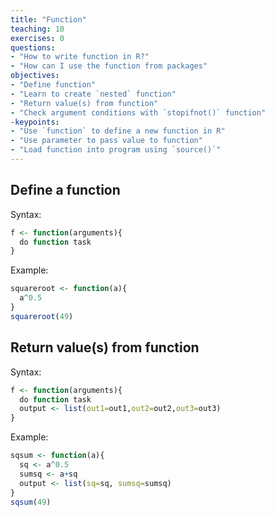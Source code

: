```yaml
---
title: "Function"
teaching: 10
exercises: 0
questions:
- "How to write function in R?"
- "How can I use the function from packages"
objectives:
- "Define function"
- "Learn to create `nested` function"
- "Return value(s) from function"
- "Check argument conditions with `stopifnot()` function"
-keypoints:
- "Use `function` to define a new function in R"
- "Use parameter to pass value to function"
- "Load function into program using `source()`"
---
```


## Define a function
Syntax:

```r
f <- function(arguments){
  do function task
}
```

Example:

```r
squareroot <- function(a){
  a^0.5
}
squareroot(49)
```

## Return value(s) from function
Syntax:
```r
f <- function(arguments){
  do function task
  output <- list(out1=out1,out2=out2,out3=out3)
}
```

Example:
```r
sqsum <- function(a){
  sq <- a^0.5
  sumsq <- a+sq  
  output <- list(sq=sq, sumsq=sumsq)
}
sqsum(49)
```
